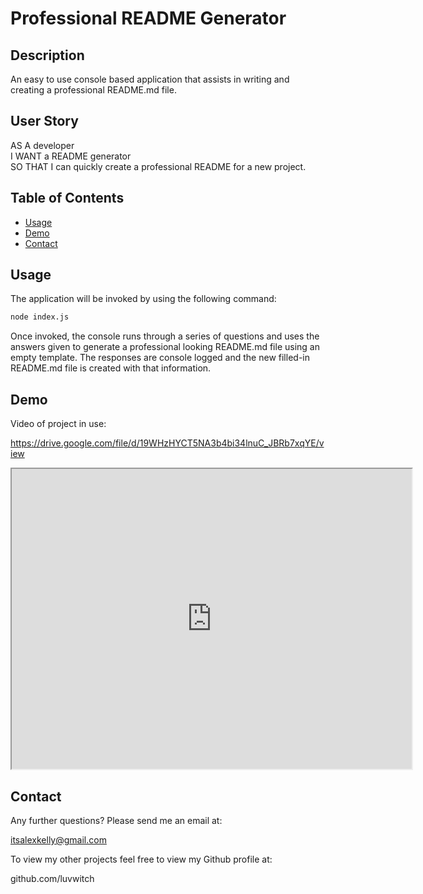 # Professional README Generator

## Description

An easy to use console based application that assists in writing and creating a professional README.md file.

## User Story

AS A developer <br>
I WANT a README generator<br>
SO THAT I can quickly create a professional README for a new project.


## Table of Contents
* [Usage](#usage)
* [Demo](#demo)
* [Contact](#contact)

## Usage

The application will be invoked by using the following command:

```bash
node index.js
```
Once invoked, the console runs through a series of questions and uses the answers given to generate a professional looking README.md file using an empty template. The responses are console logged and the new filled-in README.md file is created with that information.


## Demo

Video of project in use:

https://drive.google.com/file/d/19WHzHYCT5NA3b4bi34lnuC_JBRb7xqYE/view

<iframe src="https://drive.google.com/file/d/19WHzHYCT5NA3b4bi34lnuC_JBRb7xqYE/preview" width="640" height="480"></iframe>


## Contact

Any further questions? Please send me an email at:

itsalexkelly@gmail.com

To view my other projects feel free to view my Github profile at:

github.com/luvwitch
